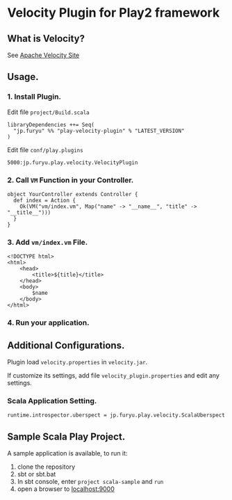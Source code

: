 # Velocity Plugin for Play2 framework
## What is Velocity?

See [Apache Velocity Site](http://velocity.apache.org/)

## Usage.

### 1. Install Plugin.

Edit file `project/Build.scala`

```
libraryDependencies ++= Seq(
  "jp.furyu" %% "play-velocity-plugin" % "LATEST_VERSION"
)
```

Edit file `conf/play.plugins`

```
5000:jp.furyu.play.velocity.VelocityPlugin
```

### 2. Call `VM` Function in your Controller.

```
object YourController extends Controller {
  def index = Action {
    Ok(VM("vm/index.vm", Map("name" -> "__name__", "title" -> "__title__")))
  }
}
```

### 3. Add `vm/index.vm` File.

```
<!DOCTYPE html>
<html>
    <head>
        <title>${title}</title>
    </head>
    <body>
        $name
    </body>
</html>
```

### 4. Run your application.

## Additional Configurations.

Plugin load `velocity.properties` in `velocity.jar`.

If customize its settings, add file `velocity_plugin.properties` and edit any settings.

### Scala Application Setting.

```
runtime.introspector.uberspect = jp.furyu.play.velocity.ScalaUberspect
```

## Sample Scala Play Project.

A sample application is available, to run it:

1. clone the repository
2. sbt or sbt.bat
3. In sbt console, enter `project scala-sample` and `run`
4. open a browser to [localhost:9000](http://localhost:9000)
